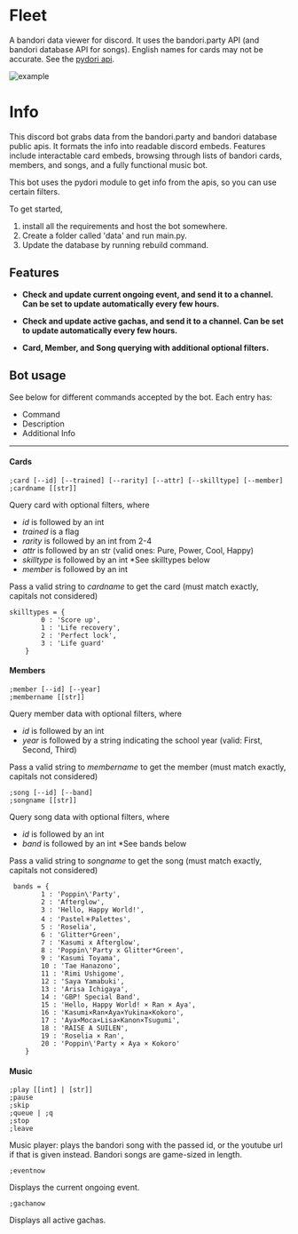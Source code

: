 # Fleet

A bandori data viewer for discord. It uses the bandori.party API (and bandori database API for songs). English names for cards may not be accurate. See the [pydori api](https://github.com/WiIIiamTang/pydori).

![example](https://i.imgur.com/QDWqoUW.png)

# Info

This discord bot grabs data from the bandori.party and bandori database public apis. It formats the info into readable discord embeds. Features include interactable card embeds, browsing through lists of bandori cards, members, and songs, and a fully functional music bot.


This bot uses the pydori module to get info from the apis, so you can use certain filters.


To get started, 

1. install all the requirements and host the bot somewhere.
2. Create a folder called 'data' and run main.py.
3. Update the database by running rebuild command.


## Features
- **Check and update current ongoing event, and send it to a channel. Can be set to update automatically every few hours.**

- **Check and update active gachas, and send it to a channel. Can be set to update automatically every few hours.**

- **Card, Member, and Song querying with additional optional filters.**



## Bot usage
See below for different commands accepted by the bot. Each entry has:
 - Command
 - Description
 - Additional Info

___
#### Cards
```
;card [--id] [--trained] [--rarity] [--attr] [--skilltype] [--member]
;cardname [[str]]
```
Query card with optional filters, where
- *id* is followed by an int
- *trained* is a flag
- *rarity* is followed by an int from 2-4
- *attr* is followed by an str (valid ones: Pure, Power, Cool, Happy)
- *skilltype* is followed by an int *See skilltypes below
- *member* is followed by an int

Pass a valid string to *cardname* to get the card (must match exactly, capitals not considered)
```
skilltypes = {
        0 : 'Score up',
        1 : 'Life recovery',
        2 : 'Perfect lock',
        3 : 'Life guard'
    }
```

#### Members
```
;member [--id] [--year]
;membername [[str]]
```
Query member data with optional filters, where
- *id* is followed by an int
- *year* is followed by a string indicating the school year (valid: First, Second, Third)

Pass a valid string to *membername* to get the member (must match exactly, capitals not considered)
```
;song [--id] [--band]
;songname [[str]]
```
Query song data with optional filters, where
- *id* is followed by an int
- *band* is followed by an int *See bands below

Pass a valid string to *songname* to get the song (must match exactly, capitals not considered)
```
 bands = {
        1 : 'Poppin\'Party',
        2 : 'Afterglow',
        3 : 'Hello, Happy World!',
        4 : 'Pastel＊Palettes',
        5 : 'Roselia',
        6 : 'Glitter*Green',
        7 : 'Kasumi x Afterglow',
        8 : 'Poppin\'Party x Glitter*Green',
        9 : 'Kasumi Toyama',
        10 : 'Tae Hanazono',
        11 : 'Rimi Ushigome',
        12 : 'Saya Yamabuki',
        13 : 'Arisa Ichigaya',
        14 : 'GBP! Special Band',
        15 : 'Hello, Happy World! × Ran × Aya',
        16 : 'Kasumi×Ran×Aya×Yukina×Kokoro',
        17 : 'Aya×Moca×Lisa×Kanon×Tsugumi',
        18 : 'RAISE A SUILEN',
        19 : 'Roselia × Ran',
        20 : 'Poppin\'Party × Aya × Kokoro'
    }
```
#### Music
```
;play [[int] | [str]]
;pause
;skip
;queue | ;q
;stop
;leave
```
Music player: plays the bandori song with the passed id, or the youtube url if that is given instead. Bandori songs are game-sized in length.


```
;eventnow
```
Displays the current ongoing event.


```
;gachanow
```
Displays all active gachas.


